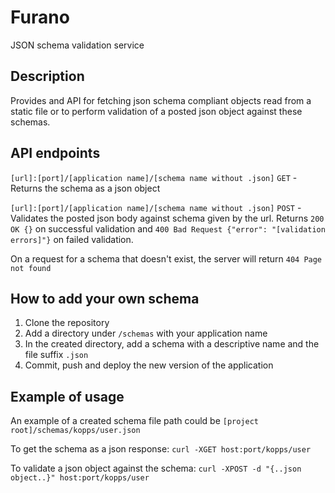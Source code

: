 # Furano
JSON schema validation service

## Description

Provides and API for fetching json schema compliant objects read from a static file or to perform validation of a posted json object against these schemas.

## API endpoints

`[url]:[port]/[application name]/[schema name without .json]` `GET` - Returns the schema as a json object

`[url]:[port]/[application name]/[schema name without .json]` `POST` - Validates the posted json body against schema given by the url. Returns `200 OK {}` on successful validation and `400 Bad Request {"error": "[validation errors]"}` on failed validation.

On a request for a schema that doesn't exist, the server will return `404 Page not found`

## How to add your own schema

1. Clone the repository
2. Add a directory under `/schemas` with your application name
3. In the created directory, add a schema with a descriptive name and the file suffix `.json`
4. Commit, push and deploy the new version of the application

## Example of usage

An example of a created schema file path could be `[project root]/schemas/kopps/user.json`

To get the schema as a json response: `curl -XGET host:port/kopps/user`

To validate a json object against the schema: `curl -XPOST -d "{..json object..}" host:port/kopps/user`
